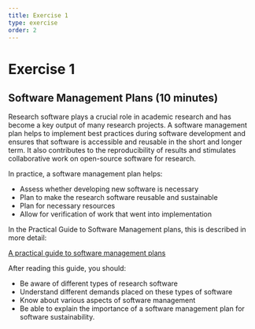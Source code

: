 ```yaml
---
title: Exercise 1
type: exercise
order: 2
---
```


# Exercise 1

## Software Management Plans (10 minutes)

Research software plays a crucial role in academic research and has become a key output of many research projects. A software management plan helps to implement best practices during software development and ensures that software is accessible and reusable in the short and longer term. It also contributes to the reproducibility of results and stimulates collaborative work on open-source software for research.

In practice, a software management plan helps:

- Assess whether developing new software is necessary
- Plan to make the research software reusable and sustainable
- Plan for necessary resources
- Allow for verification of work that went into implementation

In the Practical Guide to Software Management plans, this is described in more detail:

[A practical guide to software management plans](https://zenodo.org/record/7589725)

After reading this guide, you should:

- Be aware of different types of research software
- Understand different demands placed on these types of software
- Know about various aspects of software management
- Be able to explain the importance of a software management plan for software sustainability.